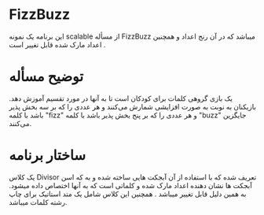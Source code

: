# FizzBuzz
این برنامه یک نمونه scalable از مسأله FizzBuzz میباشد که در آن رنج اعداد و همچنین اعداد مارک شده قابل تغییر است .
# توضیح مسأله 
یک بازی گروهی کلمات برای کودکان است تا به آنها در مورد تقسیم آموزش دهد. بازیکنان به نوبت به صورت افزایشی شمارش می‌کنند و هر عددی را که بر سه بخش پذیر باشد با کلمه "fizz" و هر عددی را که بر پنج بخش پذیر باشد با کلمه "buzz" جایگزین می‌کنند.
# ساختار برنامه
یک کلاس Divisor تعریف شده که با استفاده از آن آبجکت هایی ساخته شده و به که اسن آبجکت ها نشان دهنده اعداد مارک شده و کلماتی است که به آنها اختصاص داده میشود. به همین دلیل قابل تغییر میباشد . همچنین این کلاس شامل یک متد استاتیک برای چاپ رشته کلمات میباشد.
